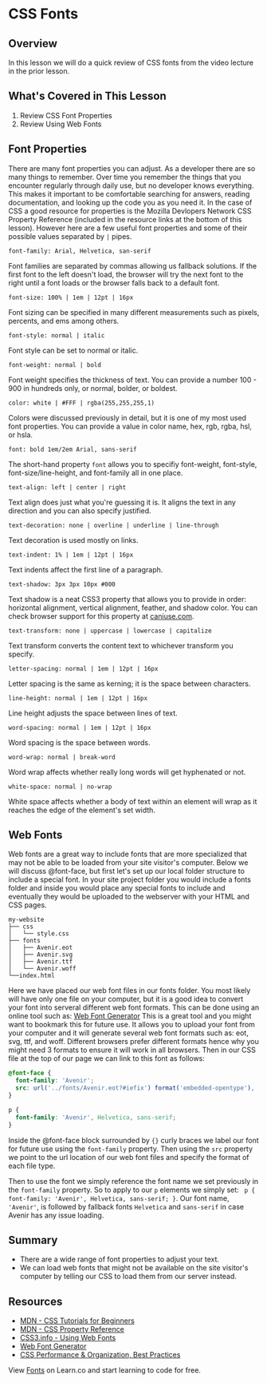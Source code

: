 # CSS Fonts

## Overview

In this lesson we will do a quick review of CSS fonts from the video lecture in the prior lesson.

## What's Covered in This Lesson 

1. Review CSS Font Properties
2. Review Using Web Fonts

## Font Properties

There are many font properties you can adjust. As a developer there are so many things to remember. Over time you remember the things that you encounter regularly through daily use, but no developer knows everything. This makes it important to be comfortable searching for answers, reading documentation, and looking up the code you as you need it. In the case of CSS a good resource for properties is the Mozilla Devlopers Network CSS Property Reference (included in the resource links at the bottom of this lesson). However here are a few useful font properties and some of their possible values separated by `|` pipes.

`font-family: Arial, Helvetica, san-serif`

Font families are separated by commas allowing us fallback solutions. If the first font to the left doesn't load, the browser will try the next font to the right until a font loads or the browser falls back to a default font.

`font-size: 100% | 1em | 12pt | 16px`

Font sizing can be specified in many different measurements such as pixels, percents, and ems among others.

`font-style: normal | italic`

Font style can be set to normal or italic.

`font-weight: normal | bold`

Font weight specifies the thickness of text. You can provide a number 100 - 900 in hundreds only, or normal, bolder, or boldest.

`color: white | #FFF | rgba(255,255,255,1)`

Colors were discussed previously in detail, but it is one of my most used font properties. You can provide a value in color name, hex, rgb, rgba, hsl, or hsla. 

`font: bold 1em/2em Arial, sans-serif`

The short-hand property `font` allows you to specifiy font-weight, font-style, font-size/line-height, and font-family all in one place.

`text-align: left | center | right`

Text align does just what you're guessing it is. It aligns the text in any direction and you can also specify justified.

`text-decoration: none | overline | underline | line-through`

Text decoration is used mostly on links.

`text-indent: 1% | 1em | 12pt | 16px`

Text indents affect the first line of a paragraph.

`text-shadow: 3px 3px 10px #000`

Text shadow is a neat CSS3 property that allows you to provide in order: horizontal alignment, vertical alignment, feather, and shadow color. You can check browser support for this property at [caniuse.com](http://caniuse.com/).

`text-transform: none | uppercase | lowercase | capitalize`

Text transform converts the content text to whichever transform you specify.

`letter-spacing: normal | 1em | 12pt | 16px`

Letter spacing is the same as kerning; it is the space between characters.

`line-height: normal | 1em | 12pt | 16px`

Line height adjusts the space between lines of text.

`word-spacing: normal | 1em | 12pt | 16px`

Word spacing is the space between words. 

`word-wrap: normal | break-word`

Word wrap affects whether really long words will get hyphenated or not.

`white-space: normal | no-wrap`

White space affects whether a body of text within an element will wrap as it reaches the edge of the element's set width.

## Web Fonts

Web fonts are a great way to include fonts that are more specialized that may not be able to be loaded from your site visitor's computer. Below we will discuss @font-face, but first let's set up our local folder structure to include a special font. In your site project folder you would include a fonts folder and inside you would place any special fonts to include and eventually they would be uploaded to the webserver with your HTML and CSS pages.

```shell
my-website
├── css
│   └── style.css
├── fonts
│   ├── Avenir.eot
│   ├── Avenir.svg
│   ├── Avenir.ttf
│   └── Avenir.woff
└──index.html
```

Here we have placed our web font files in our fonts folder. You most likely will have only one file on your computer, but it is a good idea to convert your font into serveral different web font formats. This can be done using an online tool such as: [Web Font Generator](https://www.web-font-generator.com/) This is a great tool and you might want to bookmark this for future use. It allows you to upload your font from your computer and it will generate several web font formats such as: eot, svg, ttf, and woff. Different browsers prefer different formats hence why you might need 3 formats to ensure it will work in all browsers. Then in our CSS file at the top of our page we can link to this font as follows:

```css
@font-face {
  font-family: 'Avenir';
  src: url('../fonts/Avenir.eot?#iefix') format('embedded-opentype'),  url('../fonts/Avenir.woff') format('woff'), url('../fonts/Avenir.ttf')  format('truetype'), url('../fonts/Avenir.svg#Avenir') format('svg');
}

p {
  font-family: 'Avenir', Helvetica, sans-serif;
}
```

Inside the @font-face block surrounded by `{}` curly braces we label our font for future use using the `font-family` property. Then using the `src` property we point to the url location of our web font files and specify the format of each file type.

Then to use the font we simply reference the font name we set previously in the `font-family` property. So to apply to our `p` elements we simply set: ` p { font-family: 'Avenir', Helvetica, sans-serif; }`. Our font name, `'Avenir'`, is followed by fallback fonts `Helvetica` and `sans-serif` in case Avenir has any issue loading.

## Summary

- There are a wide range of font properties to adjust your text.
- We can load web fonts that might not be available on the site visitor's computer by telling our CSS to load them from our server instead.

## Resources

- [MDN - CSS Tutorials for Beginners](https://developer.mozilla.org/en-US/docs/Web/Guide/CSS/Getting_started)
- [MDN - CSS Property Reference](https://developer.mozilla.org/en-US/docs/Web/CSS/Reference)
- [CSS3.info - Using Web Fonts](http://www.css3.info/preview/web-fonts-with-font-face/)
- [Web Font Generator](https://www.web-font-generator.com/)
- [CSS Performance & Organization, Best Practices](http://learn.shayhowe.com/advanced-html-css/performance-organization/)

<p class='util--hide'>View <a href='https://learn.co/lessons/css-fonts'>Fonts</a> on Learn.co and start learning to code for free.</p>
